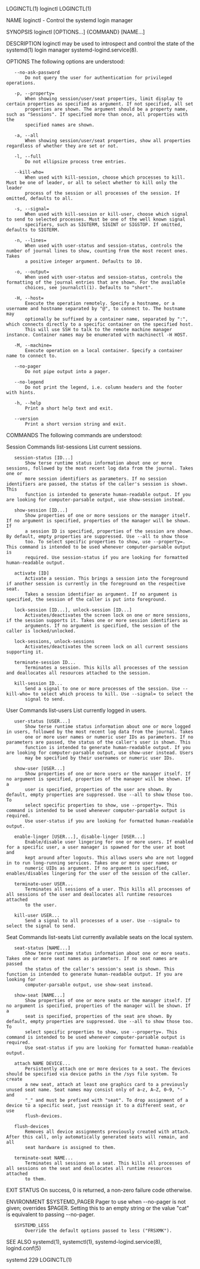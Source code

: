 LOGINCTL(1)                                                          loginctl                                                          LOGINCTL(1)

NAME
       loginctl - Control the systemd login manager

SYNOPSIS
       loginctl [OPTIONS...] {COMMAND} [NAME...]

DESCRIPTION
       loginctl may be used to introspect and control the state of the systemd(1) login manager systemd-logind.service(8).

OPTIONS
       The following options are understood:

       --no-ask-password
           Do not query the user for authentication for privileged operations.

       -p, --property=
           When showing session/user/seat properties, limit display to certain properties as specified as argument. If not specified, all set
           properties are shown. The argument should be a property name, such as "Sessions". If specified more than once, all properties with the
           specified names are shown.

       -a, --all
           When showing session/user/seat properties, show all properties regardless of whether they are set or not.

       -l, --full
           Do not ellipsize process tree entries.

       --kill-who=
           When used with kill-session, choose which processes to kill. Must be one of leader, or all to select whether to kill only the leader
           process of the session or all processes of the session. If omitted, defaults to all.

       -s, --signal=
           When used with kill-session or kill-user, choose which signal to send to selected processes. Must be one of the well known signal
           specifiers, such as SIGTERM, SIGINT or SIGSTOP. If omitted, defaults to SIGTERM.

       -n, --lines=
           When used with user-status and session-status, controls the number of journal lines to show, counting from the most recent ones. Takes
           a positive integer argument. Defaults to 10.

       -o, --output=
           When used with user-status and session-status, controls the formatting of the journal entries that are shown. For the available
           choices, see journalctl(1). Defaults to "short".

       -H, --host=
           Execute the operation remotely. Specify a hostname, or a username and hostname separated by "@", to connect to. The hostname may
           optionally be suffixed by a container name, separated by ":", which connects directly to a specific container on the specified host.
           This will use SSH to talk to the remote machine manager instance. Container names may be enumerated with machinectl -H HOST.

       -M, --machine=
           Execute operation on a local container. Specify a container name to connect to.

       --no-pager
           Do not pipe output into a pager.

       --no-legend
           Do not print the legend, i.e. column headers and the footer with hints.

       -h, --help
           Print a short help text and exit.

       --version
           Print a short version string and exit.

COMMANDS
       The following commands are understood:

   Session Commands
       list-sessions
           List current sessions.

       session-status [ID...]
           Show terse runtime status information about one or more sessions, followed by the most recent log data from the journal. Takes one or
           more session identifiers as parameters. If no session identifiers are passed, the status of the caller's session is shown. This
           function is intended to generate human-readable output. If you are looking for computer-parsable output, use show-session instead.

       show-session [ID...]
           Show properties of one or more sessions or the manager itself. If no argument is specified, properties of the manager will be shown. If
           a session ID is specified, properties of the session are shown. By default, empty properties are suppressed. Use --all to show those
           too. To select specific properties to show, use --property=. This command is intended to be used whenever computer-parsable output is
           required. Use session-status if you are looking for formatted human-readable output.

       activate [ID]
           Activate a session. This brings a session into the foreground if another session is currently in the foreground on the respective seat.
           Takes a session identifier as argument. If no argument is specified, the session of the caller is put into foreground.

       lock-session [ID...], unlock-session [ID...]
           Activates/deactivates the screen lock on one or more sessions, if the session supports it. Takes one or more session identifiers as
           arguments. If no argument is specified, the session of the caller is locked/unlocked.

       lock-sessions, unlock-sessions
           Activates/deactivates the screen lock on all current sessions supporting it.

       terminate-session ID...
           Terminates a session. This kills all processes of the session and deallocates all resources attached to the session.

       kill-session ID...
           Send a signal to one or more processes of the session. Use --kill-who= to select which process to kill. Use --signal= to select the
           signal to send.

   User Commands
       list-users
           List currently logged in users.

       user-status [USER...]
           Show terse runtime status information about one or more logged in users, followed by the most recent log data from the journal. Takes
           one or more user names or numeric user IDs as parameters. If no parameters are passed, the status of the caller's user is shown. This
           function is intended to generate human-readable output. If you are looking for computer-parsable output, use show-user instead. Users
           may be specified by their usernames or numeric user IDs.

       show-user [USER...]
           Show properties of one or more users or the manager itself. If no argument is specified, properties of the manager will be shown. If a
           user is specified, properties of the user are shown. By default, empty properties are suppressed. Use --all to show those too. To
           select specific properties to show, use --property=. This command is intended to be used whenever computer-parsable output is required.
           Use user-status if you are looking for formatted human-readable output.

       enable-linger [USER...], disable-linger [USER...]
           Enable/disable user lingering for one or more users. If enabled for a specific user, a user manager is spawned for the user at boot and
           kept around after logouts. This allows users who are not logged in to run long-running services. Takes one or more user names or
           numeric UIDs as argument. If no argument is specified, enables/disables lingering for the user of the session of the caller.

       terminate-user USER...
           Terminates all sessions of a user. This kills all processes of all sessions of the user and deallocates all runtime resources attached
           to the user.

       kill-user USER...
           Send a signal to all processes of a user. Use --signal= to select the signal to send.

   Seat Commands
       list-seats
           List currently available seats on the local system.

       seat-status [NAME...]
           Show terse runtime status information about one or more seats. Takes one or more seat names as parameters. If no seat names are passed
           the status of the caller's session's seat is shown. This function is intended to generate human-readable output. If you are looking for
           computer-parsable output, use show-seat instead.

       show-seat [NAME...]
           Show properties of one or more seats or the manager itself. If no argument is specified, properties of the manager will be shown. If a
           seat is specified, properties of the seat are shown. By default, empty properties are suppressed. Use --all to show those too. To
           select specific properties to show, use --property=. This command is intended to be used whenever computer-parsable output is required.
           Use seat-status if you are looking for formatted human-readable output.

       attach NAME DEVICE...
           Persistently attach one or more devices to a seat. The devices should be specified via device paths in the /sys file system. To create
           a new seat, attach at least one graphics card to a previously unused seat name. Seat names may consist only of a–z, A–Z, 0–9, "-" and
           "_" and must be prefixed with "seat". To drop assignment of a device to a specific seat, just reassign it to a different seat, or use
           flush-devices.

       flush-devices
           Removes all device assignments previously created with attach. After this call, only automatically generated seats will remain, and all
           seat hardware is assigned to them.

       terminate-seat NAME...
           Terminates all sessions on a seat. This kills all processes of all sessions on the seat and deallocates all runtime resources attached
           to them.

EXIT STATUS
       On success, 0 is returned, a non-zero failure code otherwise.

ENVIRONMENT
       $SYSTEMD_PAGER
           Pager to use when --no-pager is not given; overrides $PAGER. Setting this to an empty string or the value "cat" is equivalent to
           passing --no-pager.

       $SYSTEMD_LESS
           Override the default options passed to less ("FRSXMK").

SEE ALSO
       systemd(1), systemctl(1), systemd-logind.service(8), logind.conf(5)

systemd 229                                                                                                                            LOGINCTL(1)
